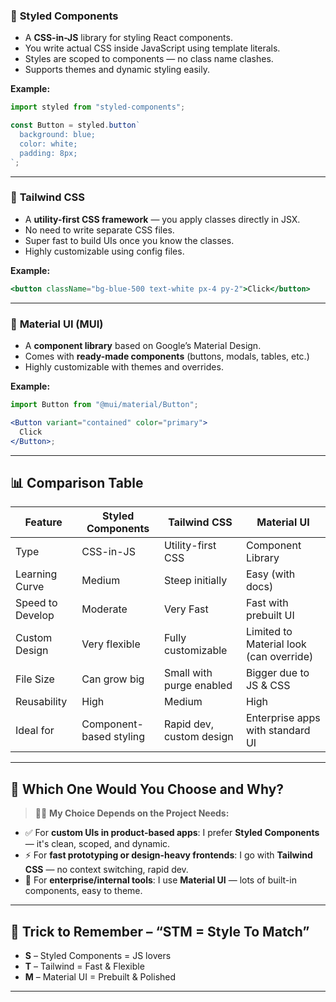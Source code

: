 ### 🧵 **Styled Components**

- A **CSS-in-JS** library for styling React components.
- You write actual CSS inside JavaScript using template literals.
- Styles are scoped to components — no class name clashes.
- Supports themes and dynamic styling easily.

**Example:**

```jsx
import styled from "styled-components";

const Button = styled.button`
  background: blue;
  color: white;
  padding: 8px;
`;
```

---

### 💨 **Tailwind CSS**

- A **utility-first CSS framework** — you apply classes directly in JSX.
- No need to write separate CSS files.
- Super fast to build UIs once you know the classes.
- Highly customizable using config files.

**Example:**

```jsx
<button className="bg-blue-500 text-white px-4 py-2">Click</button>
```

---

### 🎨 **Material UI (MUI)**

- A **component library** based on Google’s Material Design.
- Comes with **ready-made components** (buttons, modals, tables, etc.)
- Highly customizable with themes and overrides.

**Example:**

```jsx
import Button from "@mui/material/Button";

<Button variant="contained" color="primary">
  Click
</Button>;
```

---

## 📊 **Comparison Table**

| Feature          | Styled Components       | Tailwind CSS             | Material UI                             |
| ---------------- | ----------------------- | ------------------------ | --------------------------------------- |
| Type             | CSS-in-JS               | Utility-first CSS        | Component Library                       |
| Learning Curve   | Medium                  | Steep initially          | Easy (with docs)                        |
| Speed to Develop | Moderate                | Very Fast                | Fast with prebuilt UI                   |
| Custom Design    | Very flexible           | Fully customizable       | Limited to Material look (can override) |
| File Size        | Can grow big            | Small with purge enabled | Bigger due to JS & CSS                  |
| Reusability      | High                    | Medium                   | High                                    |
| Ideal for        | Component-based styling | Rapid dev, custom design | Enterprise apps with standard UI        |

---

## 🎯 **Which One Would You Choose and Why?**

> 👨‍💻 **My Choice Depends on the Project Needs:**

- ✅ For **custom UIs in product-based apps**: I prefer **Styled Components** — it's clean, scoped, and dynamic.
- ⚡ For **fast prototyping or design-heavy frontends**: I go with **Tailwind CSS** — no context switching, rapid dev.
- 🏢 For **enterprise/internal tools**: I use **Material UI** — lots of built-in components, easy to theme.

---

## 🧠 **Trick to Remember – “STM = Style To Match”**

- **S** – Styled Components = JS lovers
- **T** – Tailwind = Fast & Flexible
- **M** – Material UI = Prebuilt & Polished

---
